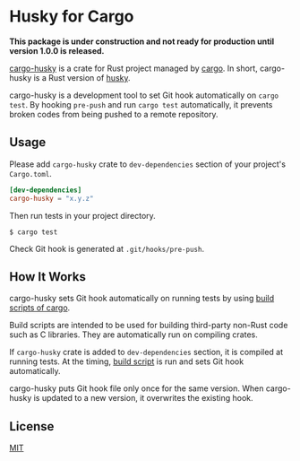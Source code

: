 Husky for Cargo
===============

**This package is under construction and not ready for production until version 1.0.0 is released.**

[cargo-husky][] is a crate for Rust project managed by [cargo][]. In short, cargo-husky is a Rust
version of [husky][].

cargo-husky is a development tool to set Git hook automatically on `cargo test`. By hooking `pre-push`
and run `cargo test` automatically, it prevents broken codes from being pushed to a remote repository.

## Usage

Please add `cargo-husky` crate to `dev-dependencies` section of your project's `Cargo.toml`.

```toml
[dev-dependencies]
cargo-husky = "x.y.z"
```

Then run tests in your project directory.

```
$ cargo test
```

Check Git hook is generated at `.git/hooks/pre-push`.

## How It Works

cargo-husky sets Git hook automatically on running tests by using [build scripts of cargo][build scripts].

Build scripts are intended to be used for building third-party non-Rust code such as C libraries.
They are automatically run on compiling crates.

If `cargo-husky` crate is added to `dev-dependencies` section, it is compiled at running tests.
At the timing, [build script](./build.rs) is run and sets Git hook automatically.

cargo-husky puts Git hook file only once for the same version. When cargo-husky is updated to a new
version, it overwrites the existing hook.

## License

[MIT](./LICENSE.txt)

[cargo-husky]: https://crates.io/crates/cargo-husky
[cargo]: https://github.com/rust-lang/cargo
[husky]: https://github.com/typicode/husky
[build scripts]: https://doc.rust-lang.org/cargo/reference/build-scripts.html
